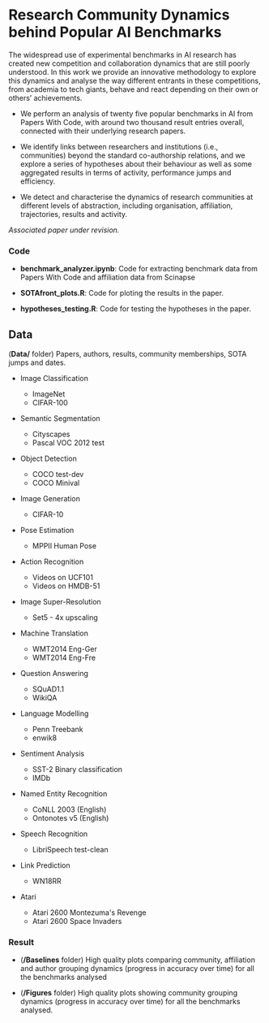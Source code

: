 # Research Community Dynamics behind Popular AI Benchmarks

The widespread use of experimental benchmarks in AI research has created new competition and collaboration dynamics that are still poorly understood. In this work we provide an innovative methodology to explore this dynamics and analyse the way different entrants in these competitions, from academia to tech giants, behave and react depending on their own or others’ achievements. 

* We perform an analysis of twenty five popular benchmarks in AI from Papers With Code, with around two thousand result entries overall, connected with their underlying research papers. 

* We identify links between researchers and institutions (i.e., communities) beyond the standard co-authorship relations, and we explore a series of hypotheses
about their behaviour as well as some aggregated results in terms of activity, performance jumps and efficiency. 

* We detect and characterise the dynamics of research communities at different levels of abstraction, including organisation, affiliation, trajectories, results and activity. 

*Associated paper under revision.*

### Code

* **benchmark_analyzer.ipynb**: Code for extracting benchmark data from Papers With Code and affiliation data from Scinapse

* **SOTAfront_plots.R**: Code for ploting the results in the paper.

* **hypotheses_testing.R**: Code for testing the hypotheses in the paper.


## Data

(**Data/** folder) Papers, authors, results, community memberships, SOTA jumps and dates. 

* Image Classification
    * ImageNet
    * CIFAR-100

* Semantic Segmentation
   * Cityscapes
   * Pascal VOC 2012 test

* Object Detection
   * COCO test-dev
   * COCO Minival 

* Image Generation
   * CIFAR-10

* Pose Estimation
   * MPPII Human Pose

* Action Recognition
   * Videos on UCF101
   * Videos on HMDB-51

* Image Super-Resolution
   * Set5 - 4x upscaling 

* Machine Translation
   * WMT2014 Eng-Ger
   * WMT2014 Eng-Fre

* Question Answering
   * SQuAD1.1 
   * WikiQA

* Language Modelling
   * Penn Treebank
   * enwik8

* Sentiment Analysis
   * SST-2 Binary classification 
   * IMDb

* Named Entity Recognition
   * CoNLL 2003 (English) 
   * Ontonotes v5 (English)

* Speech Recognition
   * LibriSpeech test-clean

* Link Prediction
   * WN18RR

* Atari
   * Atari 2600 Montezuma's Revenge 
   * Atari 2600 Space Invaders 

### Result

* (**/Baselines** folder) High quality plots comparing community, affiliation and author grouping dynamics (progress in accuracy over time) for all the benchmarks analysed

* (**/Figures** folder) High quality plots showing community grouping dynamics (progress in accuracy over time) for all the benchmarks analysed.



